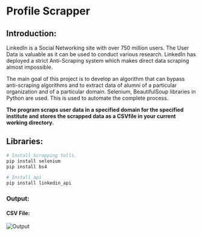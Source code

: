 # Profile Scrapper

## Introduction:
LinkedIn is a Social Networking site with over 750 million users. The User Data is valuable as it can be used to conduct various research. LinkedIn has deployed a strict Anti-Scraping system which makes direct data scraping almost impossible.

The main goal of this project is to develop an algorithm that can bypass anti-scraping algorithms and to extract data of alumni of a particular organization and of a particular domain. Selenium, BeautifulSoup libraries in Python are used. This is used to automate the complete process.

<b>The program scraps user data in a specified domain for the specified institute and stores the scrapped data as a CSVfile in your current working directory.</b>

## Libraries:
```bash
# Install Scrapping tolls.
pip install selenium
pip install bs4

# Install api
pip install linkedin_api
```
### Output:

#### CSV File:
![Output](https://user-images.githubusercontent.com/72556043/119949709-c2059c00-bfb7-11eb-9940-75122644dacb.png)

